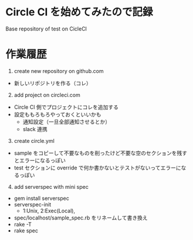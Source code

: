 # Circle CI を始めてみたので記録

Base repository of test on CicleCI

# 作業履歴

1. create new repository on github.com
  * 新しいリポジトリを作る（コレ）
2. add project on circleci.com
  * Circle CI 側でプロジェクトにコレを追加する
  * 設定ももろもろやっておくといいかも
    * 通知設定（一旦全部通知させるとか）
    * slack 連携
3. create circle.yml
  * sample をコピーして不要なものを削ったけど不要な空のセクションを残すとエラーになるっぽい
  * test セクションに override で何か書かないとテストがないってエラーになるっぽい
4. add serverspec with mini spec
  * gem install serverspec
  * serverspec-init
    * 1:Unix, 2:Exec(Local),
  * spec/localhost/sample_spec.rb をリネームして書き換え
  * rake -T
  * rake spec
